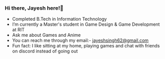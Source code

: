 ### Hi there, Jayesh here!👋

<!--
**jayeshsingh62/jayeshsingh62** is a ✨ _special_ ✨ repository because its `README.md` (this file) appears on your GitHub profile.
-->
-  Completed B.Tech in Information Technology
-  I’m currently a Master's student in Game Design & Game Development at RIT
-  Ask me about Games and Anime
-  You can reach me through my email:- jayeshsingh62@gmail.com
-  Fun fact: I like sitting at my home, playing games and chat with friends on discord instead of going out

